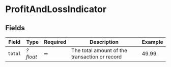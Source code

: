 # ProfitAndLossIndicator


## Fields

| Field                                         | Type                                          | Required                                      | Description                                   | Example                                       |
| --------------------------------------------- | --------------------------------------------- | --------------------------------------------- | --------------------------------------------- | --------------------------------------------- |
| `total`                                       | *?float*                                      | :heavy_minus_sign:                            | The total amount of the transaction or record | 49.99                                         |
